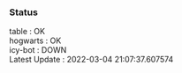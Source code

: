 ### Status


table : OK  
hogwarts : OK  
icy-bot : DOWN  
Latest Update : 2022-03-04 21:07:37.607574
